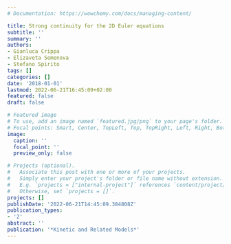 ```yaml
---
# Documentation: https://wowchemy.com/docs/managing-content/

title: Strong continuity for the 2D Euler equations
subtitle: ''
summary: ''
authors:
- Gianluca Crippa
- Elizaveta Semenova
- Stefano Spirito
tags: []
categories: []
date: '2018-01-01'
lastmod: 2022-06-21T16:45:09+02:00
featured: false
draft: false

# Featured image
# To use, add an image named `featured.jpg/png` to your page's folder.
# Focal points: Smart, Center, TopLeft, Top, TopRight, Left, Right, BottomLeft, Bottom, BottomRight.
image:
  caption: ''
  focal_point: ''
  preview_only: false

# Projects (optional).
#   Associate this post with one or more of your projects.
#   Simply enter your project's folder or file name without extension.
#   E.g. `projects = ["internal-project"]` references `content/project/deep-learning/index.md`.
#   Otherwise, set `projects = []`.
projects: []
publishDate: '2022-06-21T14:45:09.384808Z'
publication_types:
- '2'
abstract: ''
publication: '*Kinetic and Related Models*'
---
```

